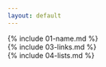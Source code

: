 ```yaml
---
layout: default
---
```

{% include 01-name.md %}
<br>
{% include 03-links.md %}
<br>
{% include 04-lists.md %}
